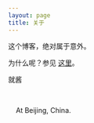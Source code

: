 ```yaml
---
layout: page
title: 关于
---
```



这个博客，绝对属于意外。

为什么呢？参见&nbsp;[这里](2016/10/15/why-blog.html)。

就酱

&nbsp;

&nbsp;&nbsp;&nbsp;&nbsp;At Beijing, China.

